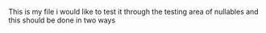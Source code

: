 This is my file i would like to test it through the testing area of nullables and this should be done in two ways 
